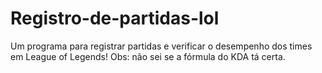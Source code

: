 # Registro-de-partidas-lol
Um programa para registrar partidas e verificar o desempenho dos times em League of Legends! 
Obs: não sei se a fórmula do KDA tá certa.

